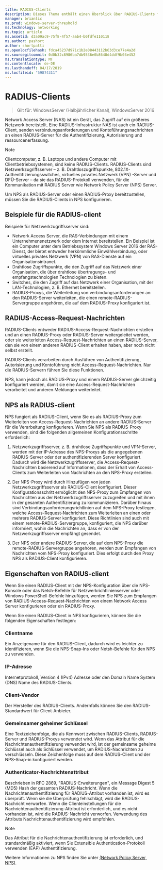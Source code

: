 ```yaml
---
title: RADIUS-Clients
description: Dieses Thema enthält einen Überblick über RADIUS-Clients für Netzwerkrichtlinienserver unter Windows Server 2016.
manager: brianlic
ms.prod: windows-server-threshold
ms.technology: networking
ms.topic: article
ms.assetid: d3a09ac9-75f8-4f57-aab4-b0fdfe110118
ms.author: pashort
author: shortpatti
ms.openlocfilehash: fdca45237d971c1b2e08443112b63d3ce77e4a2d
ms.sourcegitcommit: 0d0b32c8986ba7db9536e0b8648d4ddf9b03e452
ms.translationtype: MT
ms.contentlocale: de-DE
ms.lasthandoff: 04/17/2019
ms.locfileid: "59874311"
---
```

# <a name="radius-clients"></a>RADIUS-Clients

>Gilt für: WindowsServer (Halbjährlicher Kanal), WindowsServer 2016

Network Access Server \(NAS\) ist ein Gerät, das Zugriff auf ein größeres Netzwerk bereitstellt. Eine RADIUS-Infrastruktur NAS ist auch ein RADIUS-Client, senden verbindungsanforderungen und Kontoführungsnachrichten an einen RADIUS-Server für die Authentifizierung, Autorisierung und ressourcenerfassung.

>[!NOTE]
>Clientcomputer, z. B. Laptops und andere Computer mit Clientbetriebssystemen, sind keine RADIUS-Clients. RADIUS-Clients sind Netzwerkzugriffsserver – z. B. Drahtloszugriffspunkte, 802.1X-Authentifizierungsswitches, virtuelles privates Netzwerk \(VPN\) -Server und DFÜ-Server – da sie das RADIUS-Protokoll verwenden, für die Kommunikation mit RADIUS Server wie Network Policy Server \(NPS\) Server.

Um NPS als RADIUS-Server oder einen RADIUS-Proxy bereitzustellen, müssen Sie die RADIUS-Clients in NPS konfigurieren.

## <a name="radius-client-examples"></a>Beispiele für die RADIUS-client

Beispiele für Netzwerkzugriffsserver sind:

- Network Access Server, die RAS-Verbindungen mit einem Unternehmensnetzwerk oder dem Internet bereitstellen. Ein Beispiel ist ein Computer unter dem Betriebssystem Windows Server 2016 der RAS-Dienst, der bietet entweder herkömmliche Einwählverbindung, oder virtuelles privates Netzwerk (VPN) von RAS-Dienste auf ein Organisationsintranet.
- Drahtlose Zugriffspunkte, die den Zugriff auf das Netzwerk einer Organisation, die über drahtlose übertragungs- und empfangstechnologien Technologien zu bieten.
- Switches, die den Zugriff auf das Netzwerk einer Organisation, mit der LAN-Technologien, z. B. Ethernet bereitstellen.
- RADIUS-Proxys, die Weiterleitung von verbindungsanforderungen an den RADIUS-Server weiterleiten, die einen remote-RADIUS-Servergruppe angehören, die auf dem RADIUS-Proxy konfiguriert ist.

## <a name="radius-access-request-messages"></a>RADIUS-Access-Request-Nachrichten

RADIUS-Clients entweder RADIUS-Access-Request-Nachrichten erstellen und an einen RADIUS-Proxy oder RADIUS-Server weitergeleitet werden, oder sie weiterleiten Access-Request-Nachrichten an einen RADIUS-Server, den sie von einem anderen RADIUS-Client erhalten haben, aber noch nicht selbst erstellt.

RADIUS-Clients verarbeiten durch Ausführen von Authentifizierung, Autorisierung und Kontoführung nicht Access-Request-Nachrichten. Nur die RADIUS-Servern führen Sie diese Funktionen.

NPS, kann jedoch als RADIUS-Proxy und einem RADIUS-Server gleichzeitig konfiguriert werden, damit sie eine Access-Request-Nachrichten verarbeitet und anderen Meldungen weiterleitet.

## <a name="nps-as-a-radius-client"></a>NPS als RADIUS-client

NPS fungiert als RADIUS-Client, wenn Sie es als RADIUS-Proxy zum Weiterleiten von Access-Request-Nachrichten an andere RADIUS-Server für die Verarbeitung konfigurieren. Wenn Sie NPS als RADIUS-Proxy verwenden, sind die folgenden allgemeinen Konfigurationsschritte erforderlich:

1. Netzwerkzugriffsserver, z. B. drahtlose Zugriffspunkte und VPN-Server, werden mit der IP-Adresse des NPS-Proxys als die angegebenen RADIUS-Server oder der authentifizierenden Server konfiguriert. Dadurch wird die Netzwerkzugriffsserver, die Access-Request-Nachrichten basierend auf Informationen, dass der Erhalt von Access-Clients zum Weiterleiten von Nachrichten an den NPS-Proxy erstellen.

2. Der NPS-Proxy wird durch Hinzufügen von jeden Netzwerkzugriffsserver als RADIUS-Client konfiguriert. Dieser Konfigurationsschritt ermöglicht den NPS-Proxy zum Empfangen von Nachrichten aus der Netzwerkzugriffsserver zuzugreifen und mit ihnen in der gesamten Authentifizierung zu kommunizieren. Darüber hinaus sind Verbindungsanforderungsrichtlinien auf dem NPS-Proxy festlegen, welche Access-Request-Nachrichten zum Weiterleiten an einen oder mehrere RADIUS-Server konfiguriert. Diese Richtlinien sind auch mit einem remote-RADIUS-Servergruppe, konfiguriert, die NPS darüber informiert, wohin die Nachrichten an, dass er von der Netzwerkzugriffsserver empfängt gesendet.

3. Der NPS oder andere RADIUS-Server, die auf dem NPS-Proxy die remote-RADIUS-Servergruppe angehören, werden zum Empfangen von Nachrichten vom NPS-Proxy konfiguriert. Dies erfolgt durch den Proxy NPS als RADIUS-Client konfigurieren.

## <a name="radius-client-properties"></a>Eigenschaften von RADIUS-client

Wenn Sie einen RADIUS-Client mit der NPS-Konfiguration über die NPS-Konsole oder das Netsh-Befehle für Netzwerkrichtlinienserver oder Windows PowerShell-Befehle hinzufügen, werden Sie NPS zum Empfangen von RADIUS-Access-Request-Nachrichten von einem Network Access Server konfigurieren oder ein RADIUS-Proxy.

Wenn Sie einen RADIUS-Client in NPS konfigurieren, können Sie die folgenden Eigenschaften festlegen:

### <a name="client-name"></a>Clientname

 Ein Anzeigename für den RADIUS-Client, dadurch wird es leichter zu identifizieren, wenn Sie die NPS-Snap-Ins oder Netsh-Befehle für den NPS zu verwenden.

### <a name="ip-address"></a>IP-Adresse

Internetprotokoll, Version 4 \(IPv4\) Adresse oder den Domain Name System \(DNS\) Name des RADIUS-Clients.

### <a name="client-vendor"></a>Client-Vendor

Der Hersteller des RADIUS-Clients. Andernfalls können Sie den RADIUS-Standardwert für Client-Anbieter.

### <a name="shared-secret"></a>Gemeinsamer geheimer Schlüssel

Eine Textzeichenfolge, die als Kennwort zwischen RADIUS-Clients, RADIUS-Server und RADIUS-Proxys verwendet wird. Wenn das Attribut für die Nachrichtenauthentifizierung verwendet wird, ist der gemeinsame geheime Schlüssel auch als Schlüssel verwendet, um RADIUS-Nachrichten zu verschlüsseln. Diese Zeichenfolge muss auf dem RADIUS-Client und der NPS-Snap-in konfiguriert werden.

### <a name="message-authenticator-attribute"></a>Authenticator-Nachrichtenattribut

Beschrieben in RFC 2869, "RADIUS-Erweiterungen", ein Message Digest 5 \(MD5\) Hash der gesamten RADIUS-Nachricht. Wenn die Nachrichtenauthentifizierung für RADIUS-Attribut vorhanden ist, wird es überprüft. Wenn sie die Überprüfung fehlschlägt, wird die RADIUS-Nachricht verworfen. Wenn die Clienteinstellungen für die Nachrichtenauthentifizierung-Attribut ist erforderlich, und es nicht vorhanden ist, wird die RADIUS-Nachricht verworfen. Verwendung des Attributs Nachrichtenauthentifizierung wird empfohlen.

>[!NOTE]
>Das Attribut für die Nachrichtenauthentifizierung ist erforderlich, und standardmäßig aktiviert, wenn Sie Extensible Authentication-Protokoll verwenden \(EAP\) Authentifizierung. 

Weitere Informationen zu NPS finden Sie unter [(Network Policy Server, NPS)](nps-top.md).

